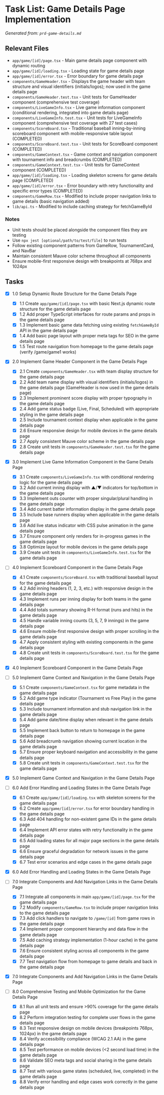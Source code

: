 # Task List: Game Details Page Implementation

_Generated from: `prd-game-details.md`_

## Relevant Files

- `app/game/[id]/page.tsx` - Main game details page component with dynamic routing
- `app/game/[id]/loading.tsx` - Loading state for game details page
- `app/game/[id]/error.tsx` - Error boundary for game details page
- `components/GameHeader.tsx` - Displays the game header with team structure and visual identifiers (initials/logos); now used in the game details page
- `components/GameHeader.test.tsx` - Unit tests for GameHeader component (comprehensive test coverage)
- `components/LiveGameInfo.tsx` - Live game information component (conditional rendering, integrated into game details page)
- `components/LiveGameInfo.test.tsx` - Unit tests for LiveGameInfo component (comprehensive test coverage with 27 test cases)
- `components/ScoreBoard.tsx` - Traditional baseball inning-by-inning scoreboard component with mobile-responsive table layout (COMPLETED)
- `components/ScoreBoard.test.tsx` - Unit tests for ScoreBoard component (COMPLETED)
- `components/GameContext.tsx` - Game context and navigation component with tournament info and breadcrumbs (COMPLETED)
- `components/GameContext.test.tsx` - Unit tests for GameContext component (COMPLETED)
- `app/game/[id]/loading.tsx` - Loading skeleton screens for game details page (COMPLETED)
- `app/game/[id]/error.tsx` - Error boundary with retry functionality and specific error types (COMPLETED)
- `components/GameRow.tsx` - Modified to include proper navigation links to game details (basic navigation added)
- `lib/api.ts` - Modified to include caching strategy for fetchGameById

### Notes

- Unit tests should be placed alongside the component files they are testing
- Use `npx jest [optional/path/to/test/file]` to run tests
- Follow existing component patterns from GameRow, TournamentCard, and NavBar
- Maintain consistent Mauve color scheme throughout all components
- Ensure mobile-first responsive design with breakpoints at 768px and 1024px

## Tasks

- [x] 1.0 Setup Dynamic Route Structure for the Game Details Page

  - [x] 1.1 Create `app/game/[id]/page.tsx` with basic Next.js dynamic route structure for the game details page
  - [x] 1.2 Add proper TypeScript interfaces for route params and props in the game details page
  - [x] 1.3 Implement basic game data fetching using existing `fetchGameById` API in the game details page
  - [x] 1.4 Add basic page layout with proper meta tags for SEO in the game details page
  - [x] 1.5 Test route navigation from homepage to the game details page (verify /game/game1 works)

- [x] 2.0 Implement Game Header Component in the Game Details Page

  - [x] 2.1 Create `components/GameHeader.tsx` with team display structure for the game details page
  - [x] 2.2 Add team name display with visual identifiers (initials/logos) in the game details page (GameHeader is now used in the game details page)
  - [x] 2.3 Implement prominent score display with proper typography in the game details page
  - [x] 2.4 Add game status badge (Live, Final, Scheduled) with appropriate styling in the game details page
  - [x] 2.5 Include tournament context display when applicable in the game details page
  - [x] 2.6 Ensure responsive design for mobile devices in the game details page
  - [x] 2.7 Apply consistent Mauve color scheme in the game details page
  - [x] 2.8 Create unit tests in `components/GameHeader.test.tsx` for the game details page

- [x] 3.0 Implement Live Game Information Component in the Game Details Page

  - [x] 3.1 Create `components/LiveGameInfo.tsx` with conditional rendering logic for the game details page
  - [x] 3.2 Add current inning display with ▲/▼ indicators for top/bottom in the game details page
  - [x] 3.3 Implement outs counter with proper singular/plural handling in the game details page
  - [x] 3.4 Add current batter information display in the game details page
  - [x] 3.5 Include base runners display when applicable in the game details page
  - [x] 3.6 Add live status indicator with CSS pulse animation in the game details page
  - [x] 3.7 Ensure component only renders for in-progress games in the game details page
  - [x] 3.8 Optimize layout for mobile devices in the game details page
  - [x] 3.9 Create unit tests in `components/LiveGameInfo.test.tsx` for the game details page

- [ ] 4.0 Implement Scoreboard Component in the Game Details Page

  - [x] 4.1 Create `components/ScoreBoard.tsx` with traditional baseball layout for the game details page
  - [x] 4.2 Add inning headers (1, 2, 3, etc.) with responsive design in the game details page
  - [x] 4.3 Implement runs per inning display for both teams in the game details page
  - [x] 4.4 Add totals summary showing R-H format (runs and hits) in the game details page
  - [x] 4.5 Handle variable inning counts (3, 5, 7, 9 innings) in the game details page
  - [x] 4.6 Ensure mobile-first responsive design with proper scrolling in the game details page
  - [x] 4.7 Apply consistent styling with existing components in the game details page
  - [x] 4.8 Create unit tests in `components/ScoreBoard.test.tsx` for the game details page

- [x] 4.0 Implement Scoreboard Component in the Game Details Page

- [ ] 5.0 Implement Game Context and Navigation in the Game Details Page

  - [x] 5.1 Create `components/GameContext.tsx` for game metadata in the game details page
  - [x] 5.2 Add game type indicator (Tournament vs Free Play) in the game details page
  - [x] 5.3 Include tournament information and stub navigation link in the game details page
  - [x] 5.4 Add game date/time display when relevant in the game details page
  - [x] 5.5 Implement back button to return to homepage in the game details page
  - [x] 5.6 Add breadcrumb navigation showing current location in the game details page
  - [x] 5.7 Ensure proper keyboard navigation and accessibility in the game details page
  - [x] 5.8 Create unit tests in `components/GameContext.test.tsx` for the game details page

- [x] 5.0 Implement Game Context and Navigation in the Game Details Page

- [ ] 6.0 Add Error Handling and Loading States in the Game Details Page

  - [x] 6.1 Create `app/game/[id]/loading.tsx` with skeleton screens for the game details page
  - [x] 6.2 Create `app/game/[id]/error.tsx` for error boundary handling in the game details page
  - [x] 6.3 Add 404 handling for non-existent game IDs in the game details page
  - [x] 6.4 Implement API error states with retry functionality in the game details page
  - [x] 6.5 Add loading states for all major page sections in the game details page
  - [x] 6.6 Ensure graceful degradation for network issues in the game details page
  - [x] 6.7 Test error scenarios and edge cases in the game details page

- [x] 6.0 Add Error Handling and Loading States in the Game Details Page

- [ ] 7.0 Integrate Components and Add Navigation Links in the Game Details Page

  - [x] 7.1 Integrate all components in main `app/game/[id]/page.tsx` for the game details page
  - [x] 7.2 Modify `components/GameRow.tsx` to include proper navigation links to the game details page
  - [x] 7.3 Add click handlers to navigate to `/game/[id]` from game rows in the game details page
  - [x] 7.4 Implement proper component hierarchy and data flow in the game details page
  - [x] 7.5 Add caching strategy implementation (1-hour cache) in the game details page
  - [x] 7.6 Ensure consistent styling across all components in the game details page
  - [x] 7.7 Test navigation flow from homepage to game details and back in the game details page

- [x] 7.0 Integrate Components and Add Navigation Links in the Game Details Page

- [ ] 8.0 Comprehensive Testing and Mobile Optimization for the Game Details Page
  - [x] 8.1 Run all unit tests and ensure >90% coverage for the game details page
  - [x] 8.2 Perform integration testing for complete user flows in the game details page
  - [x] 8.3 Test responsive design on mobile devices (breakpoints 768px, 1024px) in the game details page
  - [x] 8.4 Verify accessibility compliance (WCAG 2.1 AA) in the game details page
  - [x] 8.5 Test performance on mobile devices (<2 second load time) in the game details page
  - [x] 8.6 Validate SEO meta tags and social sharing in the game details page
  - [x] 8.7 Test with various game states (scheduled, live, completed) in the game details page
  - [x] 8.8 Verify error handling and edge cases work correctly in the game details page
